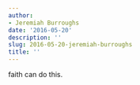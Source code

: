 ```yaml
---
author:
- Jeremiah Burroughs
date: '2016-05-20'
description: ''
slug: 2016-05-20-jeremiah-burroughs
title: ''
---
```

faith can do this.



